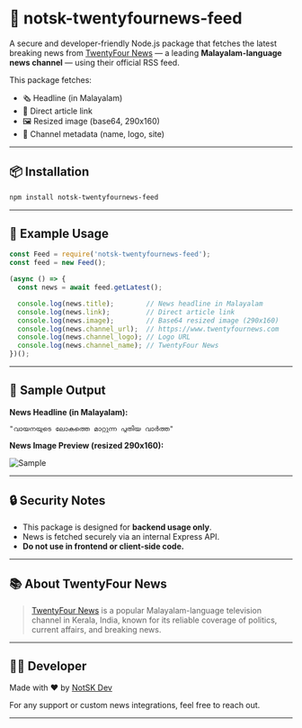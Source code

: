 # 📰 notsk-twentyfournews-feed

A secure and developer-friendly Node.js package that fetches the latest breaking news from [TwentyFour News](https://www.twentyfournews.com) — a leading **Malayalam-language news channel** — using their official RSS feed.

This package fetches:
- 🗞️ Headline (in Malayalam)
- 🔗 Direct article link
- 🖼️ Resized image (base64, 290x160)
- 📡 Channel metadata (name, logo, site)

---

## 📦 Installation

```bash
npm install notsk-twentyfournews-feed
```

---

## 🧪 Example Usage

```js
const Feed = require('notsk-twentyfournews-feed');
const feed = new Feed();

(async () => {
  const news = await feed.getLatest();

  console.log(news.title);        // News headline in Malayalam
  console.log(news.link);         // Direct article link
  console.log(news.image);        // Base64 resized image (290x160)
  console.log(news.channel_url);  // https://www.twentyfournews.com
  console.log(news.channel_logo); // Logo URL
  console.log(news.channel_name); // TwentyFour News
})();
```

---

## 📸 Sample Output

**News Headline (in Malayalam):**
```
"വായനയുടെ ലോകത്തെ മാറ്റുന്ന പുതിയ വാർത്ത"
```

**News Image Preview (resized 290x160):**

![Sample](https://r2.fivemanage.com/9JxmrTZeBRNmJpMZ0FVfn/IMG_3306.png)

---

## 🔒 Security Notes

- This package is designed for **backend usage only**.
- News is fetched securely via an internal Express API.
- **Do not use in frontend or client-side code.**

---

## 📚 About TwentyFour News

> [TwentyFour News](https://www.twentyfournews.com) is a popular Malayalam-language television channel in Kerala, India, known for its reliable coverage of politics, current affairs, and breaking news.

---

## 👨‍💻 Developer

Made with ❤️ by [NotSK Dev](https://github.com/NotSKDev)

For any support or custom news integrations, feel free to reach out.

---
